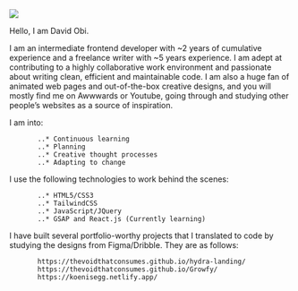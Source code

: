 <img src="https://github.com/TheVoidThatConsumes/TheVoidThatconsumes/blob/main/sigh.png" align="center">
           
Hello, I am David Obi.

I am an intermediate frontend developer with ~2 years of cumulative experience and a freelance
writer with ~5 years experience. I am adept at contributing to a highly collaborative work
environment and passionate about writing clean, efficient and maintainable code. I am also a huge
fan of animated web pages and out-of-the-box creative designs, and you will mostly find me on
Awwwards or Youtube, going through and studying other people’s websites as a source of
inspiration.

I am into:

           ..* Continuous learning
           ..* Planning
           ..* Creative thought processes
           ..* Adapting to change
           
I use the following technologies to work behind the scenes:

           ..* HTML5/CSS3
           ..* TailwindCSS
           ..* JavaScript/JQuery
           ..* GSAP and React.js (Currently learning)
           
I have built several portfolio-worthy projects that I translated to code by studying the designs from
Figma/Dribble. They are as follows:

           https://thevoidthatconsumes.github.io/hydra-landing/
           https://thevoidthatconsumes.github.io/Growfy/
           https://koenisegg.netlify.app/
